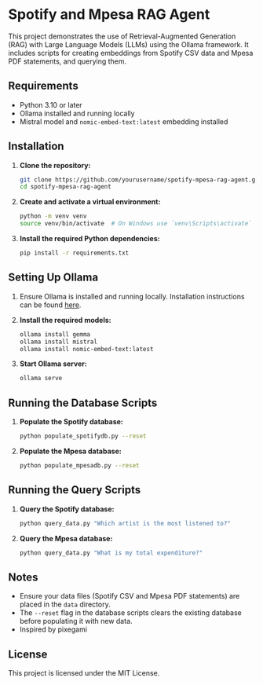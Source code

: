 # Spotify and Mpesa RAG Agent

This project demonstrates the use of Retrieval-Augmented Generation (RAG) with Large Language Models (LLMs) using the Ollama framework. It includes scripts for creating embeddings from Spotify CSV data and Mpesa PDF statements, and querying them.

## Requirements

- Python 3.10 or later
- Ollama installed and running locally
- Mistral model and `nomic-embed-text:latest` embedding installed

## Installation

1. **Clone the repository:**

    ```sh
    git clone https://github.com/yourusername/spotify-mpesa-rag-agent.git
    cd spotify-mpesa-rag-agent
    ```

2. **Create and activate a virtual environment:**

    ```sh
    python -m venv venv
    source venv/bin/activate  # On Windows use `venv\Scripts\activate`
    ```

3. **Install the required Python dependencies:**

    ```sh
    pip install -r requirements.txt
    ```

## Setting Up Ollama

1. Ensure Ollama is installed and running locally. Installation instructions can be found [here](https://ollama.ai/docs/installation).

2. **Install the required models:**

    ```sh
    ollama install gemma
    ollama install mistral
    ollama install nomic-embed-text:latest
    ```

3. **Start Ollama server:**

    ```sh
    ollama serve
    ```

## Running the Database Scripts

1. **Populate the Spotify database:**

    ```sh
    python populate_spotifydb.py --reset
    ```

2. **Populate the Mpesa database:**

    ```sh
    python populate_mpesadb.py --reset
    ```

## Running the Query Scripts

1. **Query the Spotify database:**

    ```sh
    python query_data.py "Which artist is the most listened to?"
    ```

2. **Query the Mpesa database:**

    ```sh
    python query_data.py "What is my total expenditure?"
    ```

## Notes

- Ensure your data files (Spotify CSV and Mpesa PDF statements) are placed in the `data` directory.
- The `--reset` flag in the database scripts clears the existing database before populating it with new data.
- Inspired by pixegami

## License

This project is licensed under the MIT License.
